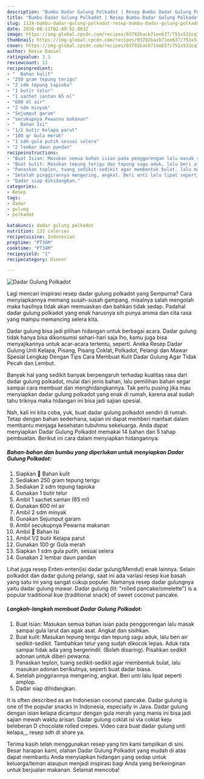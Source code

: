 ```yaml
---
description: "Bumbu Dadar Gulung Polkadot | Resep Bumbu Dadar Gulung Polkadot Yang Mudah Dan Praktis"
title: "Bumbu Dadar Gulung Polkadot | Resep Bumbu Dadar Gulung Polkadot Yang Mudah Dan Praktis"
slug: 1124-bumbu-dadar-gulung-polkadot-resep-bumbu-dadar-gulung-polkadot-yang-mudah-dan-praktis
date: 2020-08-11T02:49:52.003Z
image: https://img-global.cpcdn.com/recipes/03782bacb71ee637/751x532cq70/dadar-gulung-polkadot-foto-resep-utama.jpg
thumbnail: https://img-global.cpcdn.com/recipes/03782bacb71ee637/751x532cq70/dadar-gulung-polkadot-foto-resep-utama.jpg
cover: https://img-global.cpcdn.com/recipes/03782bacb71ee637/751x532cq70/dadar-gulung-polkadot-foto-resep-utama.jpg
author: Roxie Daniel
ratingvalue: 3.3
reviewcount: 12
recipeingredient:
- "  Bahan kulit"
- "250 gram tepung terigu"
- "2 sdm tepung tapioka"
- "1 butir telur"
- "1 sachet santan 65 ml"
- "600 ml air"
- "2 sdm minyak"
- "Sejumput garam"
- "secukupnya Pewarna makanan"
- "  Bahan Isi"
- "1/2 butir Kelapa parut"
- "100 gr Gula merah"
- "1 sdm gula putih sesuai selera"
- "2 lembar daun pandan"
recipeinstructions:
- "Buat Isian: Masukan semua bahan isian pada penggorengan lalu masak sampai gula larut dan agak asat. Angkat dan sisihkan."
- "Buat kulit: Masukan tepung terigu dan tepung sagu aduk, lalu beri air sedikit-sedikit. Tambahkan telur yang sudah dikocok lepas. Aduk rata sampai tidak ada yang bergerindil. (Boleh disaring). Pisahkan sedikit adonan untuk diberi pewarna."
- "Panaskan teplon, tuang sedikit-sedikit agar membentuk bulat, lalu masukan adonan berikutnya, seperti buat dadar biasa."
- "Setelah pinggirannya mengering, angkat. Beri unti lalu lipat seperti amplop."
- "Dadar siap dihidangkan."
categories:
- Resep
tags:
- dadar
- gulung
- polkadot

katakunci: dadar gulung polkadot 
nutrition: 133 calories
recipecuisine: Indonesian
preptime: "PT36M"
cooktime: "PT34M"
recipeyield: "1"
recipecategory: Dinner

---
```



![Dadar Gulung Polkadot](https://img-global.cpcdn.com/recipes/03782bacb71ee637/751x532cq70/dadar-gulung-polkadot-foto-resep-utama.jpg)

Lagi mencari inspirasi resep dadar gulung polkadot yang Sempurna? Cara menyiapkannya memang susah-susah gampang. misalnya salah mengolah maka hasilnya tidak akan memuaskan dan bahkan tidak sedap. Padahal dadar gulung polkadot yang enak harusnya sih punya aroma dan cita rasa yang mampu memancing selera kita.

Dadar gulung bisa jadi pilihan hidangan untuk berbagai acara. Dadar gulung tidak hanya bisa dikonsumsi sehari-hari saja lho, kamu juga bisa menyajikannya untuk acar-acara tertentu, seperti. Aneka Resep Dadar Gulung Unti Kelapa, Pisang, Pisang Coklat, Polkadot, Pelangi dan Mawar Spesial Lengkap Dengan Tips Cara Membuat Kulit Dadar Gulung Agar Tidak Pecah dan Lembut.

Banyak hal yang sedikit banyak berpengaruh terhadap kualitas rasa dari dadar gulung polkadot, mulai dari jenis bahan, lalu pemilihan bahan segar sampai cara membuat dan menghidangkannya. Tak perlu pusing jika mau menyiapkan dadar gulung polkadot yang enak di rumah, karena asal sudah tahu triknya maka hidangan ini bisa jadi sajian spesial.


Nah, kali ini kita coba, yuk, buat dadar gulung polkadot sendiri di rumah. Tetap dengan bahan sederhana, sajian ini dapat memberi manfaat dalam membantu menjaga kesehatan tubuhmu sekeluarga. Anda dapat menyiapkan Dadar Gulung Polkadot memakai 14 bahan dan 5 tahap pembuatan. Berikut ini cara dalam menyiapkan hidangannya.

<!--inarticleads1-->

##### Bahan-bahan dan bumbu yang diperlukan untuk menyiapkan Dadar Gulung Polkadot:

1. Siapkan  🌱 Bahan kulit
1. Sediakan 250 gram tepung terigu
1. Sediakan 2 sdm tepung tapioka
1. Gunakan 1 butir telur
1. Ambil 1 sachet santan (65 ml)
1. Gunakan 600 ml air
1. Ambil 2 sdm minyak
1. Gunakan Sejumput garam
1. Ambil secukupnya Pewarna makanan
1. Ambil  🌱 Bahan Isi
1. Ambil 1/2 butir Kelapa parut
1. Gunakan 100 gr Gula merah
1. Siapkan 1 sdm gula putih, sesuai selera
1. Gunakan 2 lembar daun pandan


Lihat juga resep Enten-enten(isi dadar gulung/Mendut) enak lainnya. Selain polkadot dan dadar gulung pelangi, saat ini ada variasi resep kue basah yang satu ini yang sangat cukup populer. Namanya resep dadar gulungnya yaitu dadar gulung mawar. Dadar gulung (lit: &#34;rolled pancake/omelette&#34;) is a popular traditional kue (traditional snack) of sweet coconut pancake. 

<!--inarticleads2-->

##### Langkah-langkah membuat Dadar Gulung Polkadot:

1. Buat Isian: Masukan semua bahan isian pada penggorengan lalu masak sampai gula larut dan agak asat. Angkat dan sisihkan.
1. Buat kulit: Masukan tepung terigu dan tepung sagu aduk, lalu beri air sedikit-sedikit. Tambahkan telur yang sudah dikocok lepas. Aduk rata sampai tidak ada yang bergerindil. (Boleh disaring). Pisahkan sedikit adonan untuk diberi pewarna.
1. Panaskan teplon, tuang sedikit-sedikit agar membentuk bulat, lalu masukan adonan berikutnya, seperti buat dadar biasa.
1. Setelah pinggirannya mengering, angkat. Beri unti lalu lipat seperti amplop.
1. Dadar siap dihidangkan.


It is often described as an Indonesian coconut pancake. Dadar gulung is one of the popular snacks in Indonesia, especially in Java. Dadar gulung dengan isian kelapa dicampur dengan gula merah yang manis ini bisa jadi sajian mewah waktu arisan. Dadar gulung coklat isi vla coklat keju beleberan D chocolate rolled crepes. Video cara buat dadar gulung unti kelapa,,, resep sdh di share ya. 

Terima kasih telah menggunakan resep yang tim kami tampilkan di sini. Besar harapan kami, olahan Dadar Gulung Polkadot yang mudah di atas dapat membantu Anda menyiapkan hidangan yang sedap untuk keluarga/teman ataupun menjadi inspirasi bagi Anda yang berkeinginan untuk berjualan makanan. Selamat mencoba!
